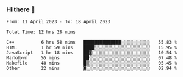 ### Hi there 👋

<!--
**wangsy503/wangsy503** is a ✨ _special_ ✨ repository because its `README.md` (this file) appears on your GitHub profile.

Here are some ideas to get you started:

- 🔭 I’m currently working on ...
- 🌱 I’m currently learning ...
- 👯 I’m looking to collaborate on ...
- 🤔 I’m looking for help with ...
- 💬 Ask me about ...
- 📫 How to reach me: ...
- 😄 Pronouns: ...
- ⚡ Fun fact: ...
-->
<!--START_SECTION:waka-->

```text
From: 11 April 2023 - To: 18 April 2023

Total Time: 12 hrs 28 mins

C++          6 hrs 58 mins   ██████████████░░░░░░░░░░░   55.83 %
HTML         1 hr 59 mins    ████░░░░░░░░░░░░░░░░░░░░░   15.95 %
JavaScript   1 hr 18 mins    ██▓░░░░░░░░░░░░░░░░░░░░░░   10.54 %
Markdown     55 mins         ██░░░░░░░░░░░░░░░░░░░░░░░   07.48 %
Makefile     40 mins         █▒░░░░░░░░░░░░░░░░░░░░░░░   05.45 %
Other        22 mins         ▓░░░░░░░░░░░░░░░░░░░░░░░░   02.94 %
```

<!--END_SECTION:waka-->
